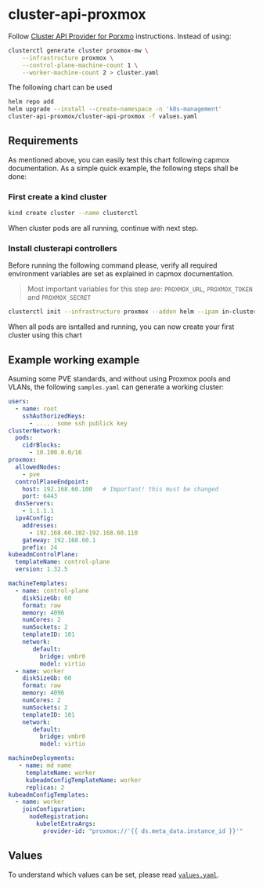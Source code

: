 # cluster-api-proxmox

Follow [Cluster API Provider for
Porxmo](https://github.com/ionos-cloud/cluster-api-provider-proxmox)
instructions. Instead of using:

```bash
clusterctl generate cluster proxmox-mw \
    --infrastructure proxmox \
    --control-plane-machine-count 1 \
    --worker-machine-count 2 > cluster.yaml
```

The following chart can be used

```bash
helm repo add 
helm upgrade --install --create-namespace -n 'k8s-management'
cluster-api-proxmox/cluster-api-proxmox -f values.yaml
```

## Requirements

As mentioned above, you can easily test this chart following capmox
documentation. As a simple quick example, the following steps shall be done:

### First create a kind cluster

```bash
kind create cluster --name clusterctl
```

When cluster pods are all running, continue with next step.

### Install clusterapi controllers

Before running the following command please, verify all required environment
variables are set as explained in capmox documentation.

> Most important variables for this step are: `PROXMOX_URL`, `PROXMOX_TOKEN` and
> `PROXMOX_SECRET`

```bash
clusterctl init --infrastructure proxmox --addon helm --ipam in-cluster
```

When all pods are isntalled and running, you can now create your first cluster
using this chart

## Example working example

Asuming some PVE standards, and without using Proxmox pools and VLANs, the
following `samples.yaml` can generate a working cluster:

```yaml
users:
  - name: root
    sshAuthorizedKeys: 
      - ..... some ssh publick key
clusterNetwork:
  pods:
    cidrBlocks:
      - 10.100.0.0/16
proxmox:
  allowedNodes:
    - pve
  controlPlaneEndpoint:
    host: 192.168.60.100   # Important! this must be changed
    port: 6443
  dnsServers:
    - 1.1.1.1
  ipv4Config:
    addresses:
      - 192.168.60.102-192.168.60.110
    gateway: 192.168.60.1
    prefix: 24
kubeadmControlPlane:
  templateName: control-plane
  version: 1.32.5

machineTemplates:
  - name: control-plane
    diskSizeGb: 60
    format: raw
    memory: 4096
    numCores: 2
    numSockets: 2
    templateID: 101
    network:
       default:
         bridge: vmbr0
         model: virtio
  - name: worker
    diskSizeGb: 60
    format: raw
    memory: 4096
    numCores: 2
    numSockets: 2
    templateID: 101
    network:
       default:
         bridge: vmbr0
         model: virtio

machineDeployments:
   - name: md name
     templateName: worker
     kubeadmConfigTemplateName: worker
     replicas: 2
kubeadmConfigTemplates:
  - name: worker
    joinConfiguration:
      nodeRegistration:
        kubeletExtraArgs:
          provider-id: "proxmox://'{{ ds.meta_data.instance_id }}'"
```


## Values

To understand which values can be set, please read [`values.yaml`](./values.yaml).

